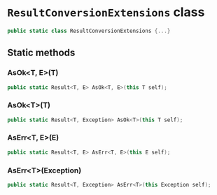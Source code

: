 # `ResultConversionExtensions` class

```cs
public static class ResultConversionExtensions {...}
```

## Static methods

### AsOk&lt;T, E&gt;(T)

```cs
public static Result<T, E> AsOk<T, E>(this T self);
```

### AsOk&lt;T&gt;(T)

```cs
public static Result<T, Exception> AsOk<T>(this T self);
```

### AsErr&lt;T, E&gt;(E)

```cs
public static Result<T, E> AsErr<T, E>(this E self);
```

### AsErr&lt;T&gt;(Exception)

```cs
public static Result<T, Exception> AsErr<T>(this Exception self);
```
